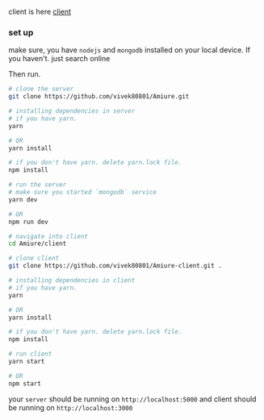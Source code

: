 client is here [client](https://github.com/vivek80801/Amiure-client)

### set up

make sure, you have `nodejs` and `mongodb` installed on your local device. If you haven't. just search online

Then run.

```sh
# clone the server
git clone https://github.com/vivek80801/Amiure.git

# installing dependencies in server
# if you have yarn.
yarn

# OR
yarn install

# if you don't have yarn. delete yarn.lock file.
npm install

# run the server
# make sure you started `mongodb` service
yarn dev

# OR
npm run dev

# navigate into client
cd Amiure/client

# clone client
git clone https://github.com/vivek80801/Amiure-client.git .

# installing dependencies in client
# if you have yarn.
yarn

# OR
yarn install

# if you don't have yarn. delete yarn.lock file.
npm install

# run client
yarn start

# OR
npm start
```

your `server` should be running on `http://localhost:5000` and client should be running on `http://localhost:3000`

